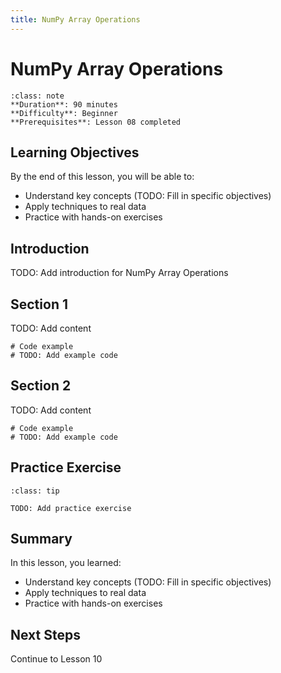 ```yaml
---
title: NumPy Array Operations
---
```


# NumPy Array Operations

```{admonition} Lesson Info
:class: note
**Duration**: 90 minutes
**Difficulty**: Beginner
**Prerequisites**: Lesson 08 completed
```

## Learning Objectives

By the end of this lesson, you will be able to:

- Understand key concepts (TODO: Fill in specific objectives)
- Apply techniques to real data
- Practice with hands-on exercises

## Introduction

TODO: Add introduction for NumPy Array Operations

## Section 1

TODO: Add content

```{code-cell} ipython3
# Code example
# TODO: Add example code
```

## Section 2

TODO: Add content

```{code-cell} ipython3
# Code example
# TODO: Add example code
```

## Practice Exercise

```{admonition} Exercise
:class: tip

TODO: Add practice exercise
```

## Summary

In this lesson, you learned:

- Understand key concepts (TODO: Fill in specific objectives)
- Apply techniques to real data
- Practice with hands-on exercises

## Next Steps

Continue to Lesson 10

<!--
INSTRUCTOR NOTES

Skills covered (from references/skills/data-science/):
1. analyzing-numeric-vectors-with-word2vec.md
   - Analyzing Numeric Vectors with word2vec
   - Difficulty: intermediate
2. array-representation-of-segment-trees.md
   - Array Representation of Segment Trees
   - Difficulty: intermediate
3. averaging-predictions-from-multiple-models.md
   - Averaging Predictions from Multiple Models
   - Difficulty: intermediate
4. broadcasting-in-numpy.md
   - Broadcasting in Numpy
   - Difficulty: intermediate
5. calculating-activation-function-derivatives.md
   - Calculating Activation Function Derivatives
   - Difficulty: intermediate
6. calculating-cluster-centers-and-covariance.md
   - Calculating Cluster Centers and Covariance
   - Difficulty: intermediate
7. calculating-cluster-means-and-covariances.md
   - Calculating Cluster Means and Covariances
   - Difficulty: intermediate
8. calculating-memory-addresses-for-multidimensional-arrays.md
   - Calculating Memory Addresses for Multidimensional Arrays
   - Difficulty: intermediate
9. calculating-rms-amplitude-in-audio-signals-using-numpy.md
   - Calculating RMS Amplitude in Audio Signals using NumPy
   - Difficulty: intermediate
10. calculating-variance-in-python.md
   - Calculating Variance in Python
   - Difficulty: intermediate
-->